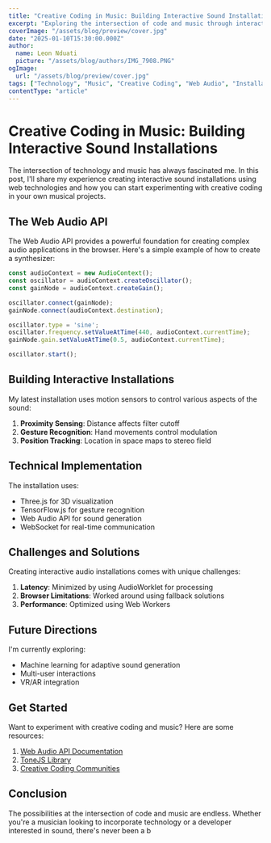 ```yaml
---
title: "Creative Coding in Music: Building Interactive Sound Installations"
excerpt: "Exploring the intersection of code and music through interactive installations. A deep dive into my latest project combining web technologies with sound design."
coverImage: "/assets/blog/preview/cover.jpg"
date: "2025-01-10T15:30:00.000Z"
author:
  name: Leon Nduati
  picture: "/assets/blog/authors/IMG_7908.PNG"
ogImage:
  url: "/assets/blog/preview/cover.jpg"
tags: ["Technology", "Music", "Creative Coding", "Web Audio", "Installation Art"]
contentType: "article"
---
```


# Creative Coding in Music: Building Interactive Sound Installations

The intersection of technology and music has always fascinated me. In this post, I'll share my experience creating interactive sound installations using web technologies and how you can start experimenting with creative coding in your own musical projects.

## The Web Audio API

The Web Audio API provides a powerful foundation for creating complex audio applications in the browser. Here's a simple example of how to create a synthesizer:

```javascript
const audioContext = new AudioContext();
const oscillator = audioContext.createOscillator();
const gainNode = audioContext.createGain();

oscillator.connect(gainNode);
gainNode.connect(audioContext.destination);

oscillator.type = 'sine';
oscillator.frequency.setValueAtTime(440, audioContext.currentTime);
gainNode.gain.setValueAtTime(0.5, audioContext.currentTime);

oscillator.start();
```

## Building Interactive Installations

My latest installation uses motion sensors to control various aspects of the sound:

1. **Proximity Sensing**: Distance affects filter cutoff
2. **Gesture Recognition**: Hand movements control modulation
3. **Position Tracking**: Location in space maps to stereo field

## Technical Implementation

The installation uses:
- Three.js for 3D visualization
- TensorFlow.js for gesture recognition
- Web Audio API for sound generation
- WebSocket for real-time communication

## Challenges and Solutions

Creating interactive audio installations comes with unique challenges:

1. **Latency**: Minimized by using AudioWorklet for processing
2. **Browser Limitations**: Worked around using fallback solutions
3. **Performance**: Optimized using Web Workers

## Future Directions

I'm currently exploring:
- Machine learning for adaptive sound generation
- Multi-user interactions
- VR/AR integration

## Get Started

Want to experiment with creative coding and music? Here are some resources:

1. [Web Audio API Documentation](https://developer.mozilla.org/en-US/docs/Web/API/Web_Audio_API)
2. [ToneJS Library](https://tonejs.github.io/)
3. [Creative Coding Communities](https://github.com/topics/creative-coding)

## Conclusion

The possibilities at the intersection of code and music are endless. Whether you're a musician looking to incorporate technology or a developer interested in sound, there's never been a b